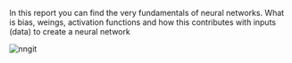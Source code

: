 In this report you can find the very fundamentals of neural networks.
What is bias, weings, activation functions and how this contributes with inputs (data) to create a neural network

![nngit](https://github.com/user-attachments/assets/81b6643d-7cdf-4c40-9cc1-d80dda88c138)
